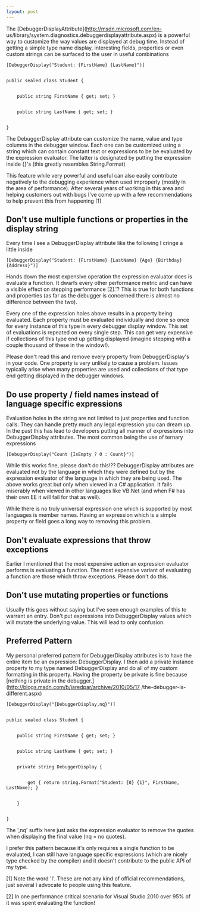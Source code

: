 ```yaml
---
layout: post
---
```

The [DebuggerDisplayAttribute](http://msdn.microsoft.com/en-
us/library/system.diagnostics.debuggerdisplayattribute.aspx) is a powerful way
to customize the way values are displayed at debug time. Instead of getting a
simple type name display, interesting fields, properties or even custom
strings can be surfaced to the user in useful combinations

    
    
    [DebuggerDisplay("Student: {FirstName} {LastName}")]


    public sealed class Student {


        public string FirstName { get; set; }


        public string LastName { get; set; }


    }

The DebuggerDisplay attribute can customize the name, value and type columns
in the debugger window. Each one can be customized using a string which can
contain constant text or expressions to be be evaluated by the expression
evaluator. The latter is designated by putting the expression inside {}'s
(this greatly resembles String.Format)

This feature while very powerful and useful can also easily contribute
negatively to the debugging experience when used improperly (mostly in the
area of performance). After several years of working in this area and helping
customers out with bugs I've come up with a few recommendations to help
prevent this from happening [1]

## Don't use multiple functions or properties in the display string

Every time I see a DebuggerDisplay attribute like the following I cringe a
little inside

    
    
    [DebuggerDisplay("Student: {FirstName} {LastName} {Age} {Birthday} {Address}")]

Hands down the most expensive operation the expression evaluator does is
evaluate a function. It dwarfs every other performance metric and can have a
visible effect on stepping performance [2].'? This is true for both functions
and properties (as far as the debugger is concerned there is almost no
difference between the two).

Every one of the expression holes above results in a property being evaluated.
Each property must be evaluated individually and done so once for every
instance of this type in every debugger display window. This set of
evaluations is repeated on every single step. This can get very expensive if
collections of this type end up getting displayed (imagine stepping with a
couple thousand of these in the window!).

Please don't read this and remove every property from DebuggerDisplay's in
your code. One property is very unlikely to cause a problem. Issues
typically arise when many properties are used and collections of that type end
getting displayed in the debugger windows.

## Do use property / field names instead of language specific expressions

Evaluation holes in the string are not limited to just properties and function
calls. They can handle pretty much any legal expression you can dream up. In
the past this has lead to developers putting all manner of expressions into
DebuggerDisplay attributes. The most common being the use of ternary
expressions

    
    
    [DebuggerDisplay("Count {IsEmpty ? 0 : Count}")]

While this works fine, please don't do this!?? DebuggerDisplay attributes are
evaluated not by the language in which they were defined but by the expression
evaluator of the language in which they are being used. The above works great
but only when viewed in a C# application. It fails miserably when viewed in
other languages like VB.Net (and when F# has their own EE it will fail for
that as well).

While there is no truly universal expression one which is supported by most
languages is member names. Having an expression which is a simple property or
field goes a long way to removing this problem.

## Don't evaluate expressions that throw exceptions

Earlier I mentioned that the most expensive action an expression evaluator
performs is evaluating a function. The most expensive variant of evaluating a
function are those which throw exceptions. Please don't do this.

## Don't use mutating properties or functions

Usually this goes without saying but I've seen enough examples of this to
warrant an entry. Don't put expressions into DebuggerDisplay values which
will mutate the underlying value. This will lead to only confusion.

## Preferred Pattern

My personal preferred pattern for DebuggerDisplay attributes is to have the
entire item be an expression: DebuggerDisplay. I then add a private instance
property to my type named DebuggerDisplay and do all of my custom formatting
in this property. Having the property be private is fine because [nothing is
private in the debugger.](http://blogs.msdn.com/b/jaredpar/archive/2010/05/17
/the-debugger-is-different.aspx)

    
    
    [DebuggerDisplay("{DebuggerDisplay,nq}")]


    public sealed class Student {


        public string FirstName { get; set; }


        public string LastName { get; set; }


        private string DebuggerDisplay {


            get { return string.Format("Student: {0} {1}", FirstName, LastName); }


        }


    }

The ',nq' suffix here just asks the expression evaluator to remove the quotes
when displaying the final value (nq = no quotes).

I prefer this pattern because it's only requires a single function to be
evaluated, I can still have language specific expressions (which are nicely
type checked by the compiler) and it doesn't contribute to the public API of
my type.

[1] Note the word 'I'. These are not any kind of official recommendations,
just several I advocate to people using this feature.

[2] In one performance critical scenario for Visual Studio 2010 over 95% of it
was spent evaluating the function!

